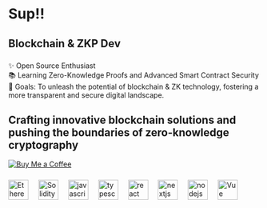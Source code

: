 <h1 align="left"> Sup!!</h1>

###

<h2 align="left"> Blockchain & ZKP Dev </h2>

###

<p align="left">✨ Open Source Enthusiast <br>📚 Learning Zero-Knowledge Proofs and Advanced Smart Contract Security <br>🎯 Goals: To unleash the potential of blockchain & ZK technology, fostering a more transparent and secure digital landscape. <br> 

###

<h2 align="left"> Crafting innovative blockchain solutions and pushing the boundaries of zero-knowledge cryptography </h2>

[![Buy Me a Coffee](https://img.shields.io/badge/Buy%20Me%20a%20Coffee-support-yellow.svg)](ko-fi.com/absattar)

###

<div align="left">
  <img src="https://www.svgrepo.com/show/428658/ethereum-crypto-cryptocurrency-2.svg" height="40" alt="Ethereum logo" />
  <img width="12" />
  <img src="https://www.svgrepo.com/show/374088/solidity.svg" height="40" alt="Solidity logo" />
  <img width="12" />
  <img src="https://cdn.jsdelivr.net/gh/devicons/devicon/icons/javascript/javascript-original.svg" height="40" alt="javascript logo"  />
  <img width="12" />
  <img src="https://cdn.jsdelivr.net/gh/devicons/devicon/icons/typescript/typescript-original.svg" height="40" alt="typescript logo"  />
  <img width="12" />
  <img src="https://cdn.jsdelivr.net/gh/devicons/devicon/icons/react/react-original.svg" height="40" alt="react logo"  />
  <img width="12" />
  <img src="https://cdn.jsdelivr.net/gh/devicons/devicon/icons/nextjs/nextjs-original.svg" height="40" alt="nextjs logo"  />
  <img width="12" />
  <img src="https://cdn.jsdelivr.net/gh/devicons/devicon/icons/nodejs/nodejs-original.svg" height="40" alt="nodejs logo"  />
  <img width="12" />
  <img src="https://cdn.jsdelivr.net/gh/devicons/devicon@latest/icons/vuejs/vuejs-original.svg" height="40" alt="Vue logo"  />
  <img width="12" />  
</div>

###
